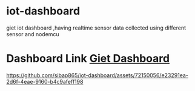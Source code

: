 # iot-dashboard
giet iot dashboard ,having realtime sensor data collected using different sensor and nodemcu
# Dashboard Link [Giet Dashboard](https://sibap865.github.io/iot-dashboard/)


https://github.com/sibap865/iot-dashboard/assets/72150056/e23291ea-2d6f-4eae-9160-b4c9afeff198

